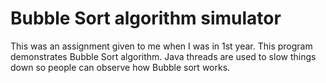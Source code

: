 # Bubble Sort algorithm simulator
This was an assignment given to me when I was in 1st year. This program demonstrates Bubble Sort algorithm. Java threads are used to
slow things down so people can observe how Bubble sort works.
